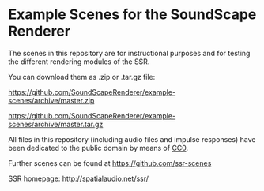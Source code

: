 Example Scenes for the SoundScape Renderer
==========================================

The scenes in this repository are for instructional purposes and for testing the
different rendering modules of the SSR.

You can download them as .zip or .tar.gz file:

https://github.com/SoundScapeRenderer/example-scenes/archive/master.zip

https://github.com/SoundScapeRenderer/example-scenes/archive/master.tar.gz

All files in this repository (including audio files and impulse responses)
have been dedicated to the public domain by means of [CC0][].

[CC0]: https://creativecommons.org/publicdomain/zero/1.0/

Further scenes can be found at https://github.com/ssr-scenes

SSR homepage: http://spatialaudio.net/ssr/
